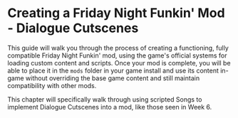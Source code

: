 # Creating a Friday Night Funkin' Mod - Dialogue Cutscenes

This guide will walk you through the process of creating a functioning, fully compatible Friday Night Funkin' mod, using the game's official systems for loading custom content and scripts. Once your mod is complete, you will be able to place it in the `mods` folder in your game install and use its content in-game without overriding the base game content and still maintain compatibility with other mods.

This chapter will specifically walk through using scripted Songs to implement Dialogue Cutscenes into a mod, like those seen in Week 6.
